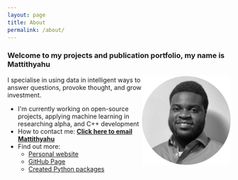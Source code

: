 ```yaml
---
layout: page
title: About
permalink: /about/
---
```

### Welcome to my projects and publication portfolio, my name is **Mattithyahu**

<img src="/images/My photo1.png" style="float:right;width:200px;height:200px;"/>

I specialise in using data in intelligent ways to answer questions, provoke thought, and grow investment. 

*   I'm currently working on open-source projects, applying machine learning in researching alpha, and C++ development
*   How to contact me: <a href="mailto:contactmattithyahu@gmail.com"><strong>Click here to email Mattithyahu</strong></a>
*   Find out more:
    *   [Personal website](https://mattithyahutech.co.uk)
    *   [GitHub Page](https://github.com/MattithyahuData)
    *   [Created Python packages](https://pypi.org/user/mattithyahudata/)




[jekyll-organization]: https://github.com/jekyll
